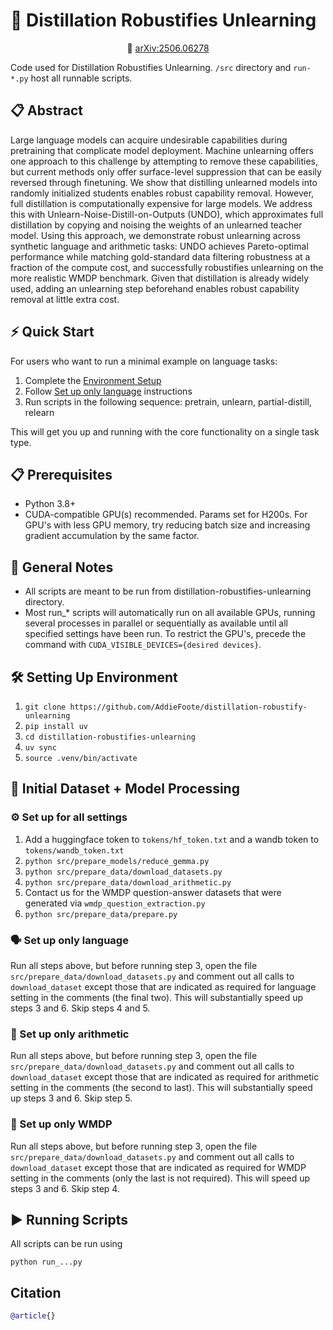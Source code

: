 # 🔬 Distillation Robustifies Unlearning
<p align="center">
    📄 <a href="https://arxiv.org/pdf/2506.06278">arXiv:2506.06278</a>
</p>

Code used for Distillation Robustifies Unlearning. `/src` directory and `run-*.py` host all runnable scripts.

## 📋 Abstract
Large language models can acquire undesirable capabilities during pretraining that complicate model deployment.
Machine unlearning offers one approach to this challenge by attempting to remove these capabilities, but current methods only offer surface-level suppression that can be easily reversed through finetuning.
We show that distilling unlearned models into randomly initialized students enables robust capability removal.
However, full distillation is computationally expensive for large models.
We address this with Unlearn-Noise-Distill-on-Outputs (UNDO), which approximates full distillation by copying and noising the weights of an unlearned teacher model.
Using this approach, we demonstrate robust unlearning across synthetic language and arithmetic tasks: UNDO achieves Pareto-optimal performance while matching gold-standard data filtering robustness at a fraction of the compute cost, and successfully robustifies unlearning on the more realistic WMDP benchmark.
Given that distillation is already widely used, adding an unlearning step beforehand enables robust capability removal at little extra cost.

## ⚡ Quick Start
For users who want to run a minimal example on language tasks:

1. Complete the [Environment Setup](#-setting-up-environment)
2. Follow [Set up only language](#-set-up-only-language) instructions
3. Run scripts in the following sequence: pretrain, unlearn, partial-distill, relearn

This will get you up and running with the core functionality on a single task type.

## 📋 Prerequisites
- Python 3.8+
- CUDA-compatible GPU(s) recommended. Params set for H200s. For GPU's with less GPU memory, try reducing batch size and increasing gradient accumulation by the same factor.

## 📝 General Notes
- All scripts are meant to be run from distillation-robustifies-unlearning directory.
- Most run_* scripts will automatically run on all available GPUs, running several processes in parallel or sequentially as available until all specified settings have been run. To restrict the GPU's, precede the command with `CUDA_VISIBLE_DEVICES={desired devices}`.

## 🛠️ Setting Up Environment
1. `git clone https://github.com/AddieFoote/distillation-robustify-unlearning`
2. `pip install uv`
3. `cd distillation-robustifies-unlearning`
4. `uv sync`
5. `source .venv/bin/activate`

## 🚀 Initial Dataset + Model Processing
### ⚙️ Set up for all settings
1. Add a huggingface token to `tokens/hf_token.txt` and a wandb token to `tokens/wandb_token.txt`
2. `python src/prepare_models/reduce_gemma.py`
3. `python src/prepare_data/download_datasets.py`
4. `python src/prepare_data/download_arithmetic.py`
5. Contact us for the WMDP question-answer datasets that were generated via `wmdp_question_extraction.py`
6. `python src/prepare_data/prepare.py`

### 🗣️ Set up only language
Run all steps above, but before running step 3, open the file `src/prepare_data/download_datasets.py` and comment out all calls to `download_dataset` except those that are indicated as required for language setting in the comments (the final two). This will substantially speed up steps 3 and 6. Skip steps 4 and 5.

### 🔢 Set up only arithmetic
Run all steps above, but before running step 3, open the file `src/prepare_data/download_datasets.py` and comment out all calls to `download_dataset` except those that are indicated as required for arithmetic setting in the comments (the second to last). This will substantially speed up steps 3 and 6. Skip step 5.

### 🧪 Set up only WMDP
Run all steps above, but before running step 3, open the file `src/prepare_data/download_datasets.py` and comment out all calls to `download_dataset` except those that are indicated as required for WMDP setting in the comments (only the last is not required). This will speed up steps 3 and 6. Skip step 4.

## ▶️ Running Scripts
All scripts can be run using
```
python run_...py
```

## Citation

```bibtex
@article{}
```
